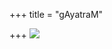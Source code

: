 +++
title = "gAyatraM"

+++
[![](https://i0.wp.com/bp0.blogger.com/_ZhvcTTaaD_4/RfZGsMcE7zI/AAAAAAAAAFI/S8Ci3qaS_7E/s320/gAyatram.jpg)](http://bp0.blogger.com/_ZhvcTTaaD_4/RfZGsMcE7zI/AAAAAAAAAFI/S8Ci3qaS_7E/s1600-h/gAyatram.jpg)
